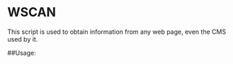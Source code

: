 # WSCAN
This script is used to obtain information from any web page, even the CMS used by it.

##Usage:

